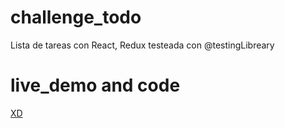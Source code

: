 # challenge_todo

Lista de tareas con React, Redux testeada con @testingLibreary

# live_demo and code

[XD](https://codesandbox.io/s/github/julioleiva/todoList_react_redux)
